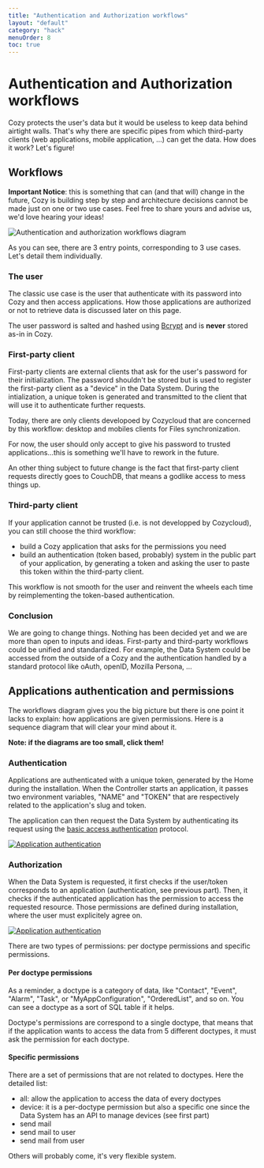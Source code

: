 ```yaml
---
title: "Authentication and Authorization workflows"
layout: "default"
category: "hack"
menuOrder: 8
toc: true
---
```


# Authentication and Authorization workflows

Cozy protects the user's data but it would be useless to keep data behind airtight walls. That's why there are specific pipes from which third-party clients (web applications, mobile application, ...) can get the data. How does it work? Let's figure!


## Workflows
**Important Notice**: this is something that can (and that will) change in the future, Cozy is building step by step and architecture decisions cannot be made just on one or two use cases. Feel free to share yours and advise us, we'd love hearing your ideas!

![Authentication and authorization workflows diagram](/assets/images/authentication-workflows.svg)

As you can see, there are 3 entry points, corresponding to 3 use cases. Let's detail them individually.

### The user
The classic use case is the user that authenticate with its password into Cozy and then access applications. How those applications are authorized or not to retrieve data is discussed later on this page.

The user password is salted and hashed using [Bcrypt](http://en.wikipedia.org/wiki/Bcrypt) and is **never** stored as-in in Cozy.

### First-party client
First-party clients are external clients that ask for the user's password for their initialization. The password shouldn't be stored but is used to register the first-party client as a "device" in the Data System. During the intialization, a unique token is generated and transmitted to the client that will use it to authenticate further requests.

Today, there are only clients developoed by Cozycloud that are concerned by this workflow: desktop and mobiles clients for Files synchronization.

For now, the user should only accept to give his password to trusted applications...this is something we'll have to rework in the future.

An other thing subject to future change is the fact that first-party client requests directly goes to CouchDB, that means a godlike access to mess things up.


### Third-party client
If your application cannot be trusted (i.e. is not developped by Cozycloud), you can still choose the third workflow:
* build a Cozy application that asks for the permissions you need
* build an authentication (token based, probably) system in the public part of your application, by generating a token and asking the user to paste this token within the third-party client.

This workflow is not smooth for the user and reinvent the wheels each time by reimplementing the token-based authentication.


### Conclusion
We are going to change things. Nothing has been decided yet and we are more than open to inputs and ideas. First-party and third-party workflows could be unified and standardized. For example, the Data System could be accessed from the outside of a Cozy and the authentication handled by a standard protocol like oAuth, openID, Mozilla Persona, ...


## Applications authentication and permissions
The workflows diagram gives you the big picture but there is one point it lacks to explain: how applications are given permissions. Here is a sequence diagram that will clear your mind about it.

**Note: if the diagrams are too small, click them!**

### Authentication
Applications are authenticated with a unique token, generated by the Home during the installation.
When the Controller starts an application, it passes two environment variables, "NAME" and "TOKEN" that are respectively related to the application's slug and token.

The application can then request the Data System by authenticating its request using the [basic access authentication](http://en.wikipedia.org/wiki/Basic_access_authentication) protocol.

[![Application authentication](/assets/images/app-authentication.png)](/assets/images/app-authentication.png)

### Authorization
When the Data System is requested, it first checks if the user/token corresponds to an application (authentication, see previous part).
Then, it checks if the authenticated application has the permission to access the requested resource.
Those permissions are defined during installation, where the user must explicitely agree on.

[![Application authentication](/assets/images/app-authorization.png)](/assets/images/app-authentication.png)

There are two types of permissions: per doctype permissions and specific permissions.

#### Per doctype permissions
As a reminder, a doctype is a category of data, like "Contact", "Event", "Alarm", "Task", or "MyAppConfiguration", "OrderedList", and so on. You can see a doctype as a sort of SQL table if it helps.

Doctype's permissions are correspond to a single doctype, that means that if the application wants to access the data from 5 different doctypes, it must ask the permission for each doctype.

#### Specific permissions
There are a set of permissions that are not related to doctypes. Here the detailed list:
* all: allow the application to access the data of every doctypes
* device: it is a per-doctype permission but also a specific one since the Data System has an API to manage devices (see first part)
* send mail
* send mail to user
* send mail from user

Others will probably come, it's very flexible system.
